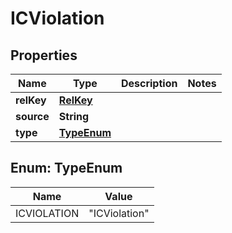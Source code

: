 

# ICViolation

## Properties

Name | Type | Description | Notes
------------ | ------------- | ------------- | -------------
**relKey** | [**RelKey**](RelKey.md) |  | 
**source** | **String** |  | 
**type** | [**TypeEnum**](#TypeEnum) |  | 



## Enum: TypeEnum

Name | Value
---- | -----
ICVIOLATION | &quot;ICViolation&quot;



